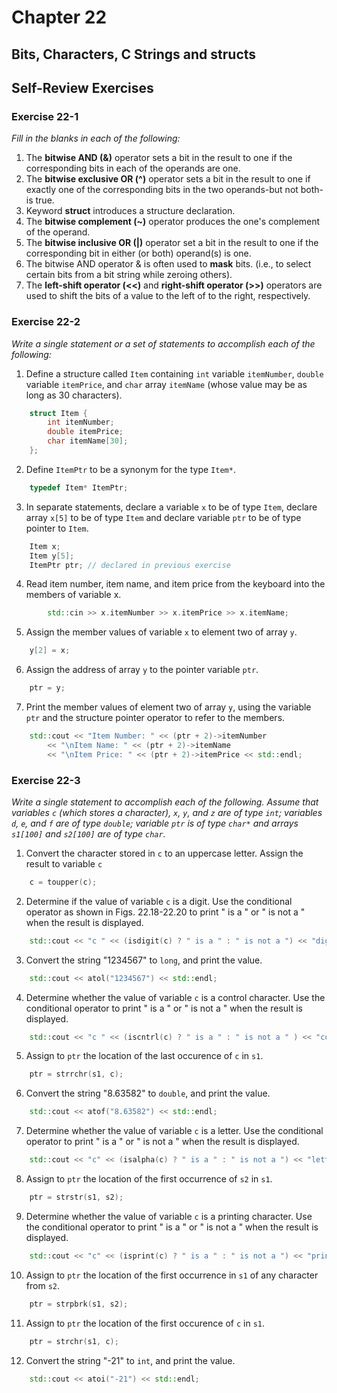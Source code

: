 # Chapter 22
## Bits, Characters, C Strings and structs

## Self-Review Exercises

### Exercise 22-1
*Fill in the blanks in each of the following:*

1. The **bitwise AND (&)** operator sets a bit in the result to one if the corresponding bits in each of the operands are one.
1. The **bitwise exclusive OR (^)** operator sets a bit in the result to one if exactly one of the corresponding bits in the two operands-but not both-is true.
1. Keyword **struct** introduces a structure declaration.
1. The **bitwise complement (~)** operator produces the one's complement of the operand.
1. The **bitwise inclusive OR (|)** operator set a bit in the result to one if the corresponding bit in either (or both) operand(s) is one.
1. The bitwise AND operator & is often used to **mask** bits. (i.e., to select certain bits from a bit string while zeroing others).
1. The **left-shift operator (<<)** and **right-shift operator (>>)** operators are used to shift the bits of a value to the left of to the right, respectively.

### Exercise 22-2
*Write a single statement or a set of statements to accomplish each of the following:*
1. Define a structure called <code>Item</code> containing <code>int</code> variable <code>itemNumber</code>, <code>double</code> variable <code>itemPrice</code>, and <code>char</code> array <code>itemName</code> (whose value may be as long as 30 characters).
```cpp
    struct Item {
        int itemNumber;
        double itemPrice;
        char itemName[30];
    };
```
2. Define <code>ItemPtr</code> to be a synonym for the type <code>Item*</code>.
```cpp
    typedef Item* ItemPtr;
```
3. In separate statements, declare a variable <code>x</code> to be of type <code>Item</code>, declare array <code>x[5]</code> to be of type <code>Item</code> and declare variable <code>ptr</code> to be of type pointer to <code>Item</code>.
```cpp
    Item x;
    Item y[5];
    ItemPtr ptr; // declared in previous exercise
```
4. Read item number, item name, and item price from the keyboard into the members of variable x.
```cpp
        std::cin >> x.itemNumber >> x.itemPrice >> x.itemName;
```
5. Assign the member values of variable <code>x</code> to element two of array <code>y</code>.
```cpp
    y[2] = x;
```
6. Assign the address of array <code>y</code> to the pointer variable <code>ptr</code>.
```cpp
    ptr = y;
```
7. Print the member values of element two of array <code>y</code>, using the variable <code>ptr</code> and the structure pointer operator to refer to the members.
```cpp
    std::cout << "Item Number: " << (ptr + 2)->itemNumber
        << "\nItem Name: " << (ptr + 2)->itemName
        << "\nItem Price: " << (ptr + 2)->itemPrice << std::endl;
```

### Exercise 22-3
*Write a single statement to accomplish each of the following. Assume that variables <code>c</code> (which stores a character), <code>x</code>, <code>y</code>, and <code>z</code> are of type <code>int</code>; variables <code>d</code>, <code>e</code>, and <code>f</code> are of type <code>double</code>; variable <code>ptr</code> is of type <code>char\*</code> and arrays <code>s1[100]</code> and <code>s2[100]</code> are of type <code>char</code>.*

1. Convert the character stored in <code>c</code> to an uppercase letter. Assign the result to variable <code>c</code>
```cpp
    c = toupper(c);
```
2. Determine if the value of variable <code>c</code> is a digit. Use the conditional operator as shown in Figs. 22.18-22.20 to print " is a " or " is not a " when the result is displayed.
```cpp
    std::cout << "c " << (isdigit(c) ? " is a " : " is not a ") << "digit" << std::endl;
```

3. Convert the string "1234567" to <code>long</code>, and print the value.

```cpp
    std::cout << atol("1234567") << std::endl;
```

4. Determine whether the value of variable <code>c</code> is a control character. Use the conditional operator to print  " is a " or " is not a " when the result is displayed.

```cpp
    std::cout << "c " << (iscntrl(c) ? " is a " : " is not a " ) << "control character" << std::endl;
```

5. Assign to <code>ptr</code> the location of the last occurence of <code>c</code> in <code>s1</code>.

```cpp
    ptr = strrchr(s1, c);
```

6. Convert the string "8.63582" to <code>double</code>, and print the value.

```cpp
    std::cout << atof("8.63582") << std::endl;
```

7. Determine whether the value of variable <code>c</code> is a letter. Use the conditional operator to print " is a " or " is not a " when the result is displayed.

```cpp
    std::cout << "c" << (isalpha(c) ? " is a " : " is not a ") << "letter" << std::endl;
```

8. Assign to <code>ptr</code> the location of the first occurrence of <code>s2</code> in <code>s1</code>.

```cpp
    ptr = strstr(s1, s2);
```

9. Determine whether the value of variable <code>c</code> is a printing character. Use the conditional operator to print " is a " or " is not a " when the result is displayed.

```cpp
    std::cout << "c" << (isprint(c) ? " is a " : " is not a ") << "printing character" << std::endl;
```

10. Assign to <code>ptr</code> the location of the first occurrence in <code>s1</code> of any character from <code>s2</code>.

```cpp
    ptr = strpbrk(s1, s2);
```

11. Assign to <code>ptr</code> the location of the first occurence of <code>c</code> in <code>s1</code>.

```cpp
    ptr = strchr(s1, c);
```

12. Convert the string "-21" to <code>int</code>, and print the value.

```cpp
    std::cout << atoi("-21") << std::endl;
```